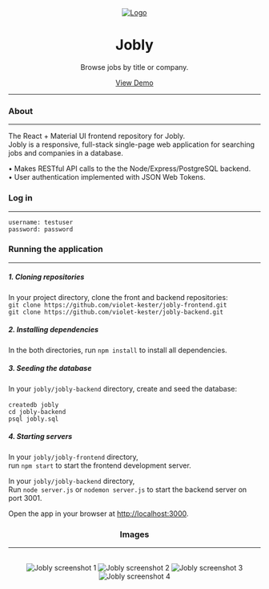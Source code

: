 <!-- header -->

<div align='center'>
  <a href='https://violetkester-jobly.surge.sh'>
    <img src='/public/logos/jobly-logo.png' alt='Logo'>
  </a>
  <h1>Jobly</h1>
  <p>
    Browse jobs by title or company.
  </p>
  <p>
    <a href='https://violetkester-jobly.surge.sh' target='_blank'>View Demo</a>
  </p>
</div>

<hr/>

<!-- content -->

<div>
  <h3>About</h3>
  <hr/>
  <p>
    The React + Material UI frontend repository for Jobly.<br/>
    Jobly is a responsive, full-stack single-page web application for searching jobs and companies in a database.<br/>
  </p>
  <p>
    • Makes RESTful API calls to the the Node/Express/PostgreSQL backend.</br>
    • User authentication implemented with JSON Web Tokens.</br>
  </p>
  <h3>Log in</h3>
  <hr/>
  <p>
    <code>username: testuser</code><br />
    <code>password: password</code>
  </p>
  <h3>Running the application</h3>
  <hr/>
  <h5>1. Cloning repositories</h5>
  <p>
    In your project directory, clone the front and backend repositories:<br/>
    <code>git clone https://github.com/violet-kester/jobly-frontend.git</code><br/>
    <code>git clone https://github.com/violet-kester/jobly-backend.git</code>
  </p>
    <h5>2. Installing dependencies</h5>
  <p>
    In the both directories, run <code>npm install</code> to install all dependencies.
  </p>
  <h5>
    3. Seeding the database
  </h5>
  <p>
    In your <code>jobly/jobly-backend</code> directory,
    create and seed the database:<br/><br/>
    <code>createdb jobly</code><br/>
    <code>cd jobly-backend</code><br/>
    <code>psql jobly.sql</code><br/>
  <p>
  <h5>
    4. Starting servers
  </h5>
  <p>
    In your <code>jobly/jobly-frontend</code> directory,</br>
    run <code>npm start</code> to start the frontend development server.
  <p>
  </p>
    In your <code>jobly/jobly-backend</code> directory,</br>
    Run <code>node server.js</code> or <code>nodemon server.js</code> to start the backend server on port 3001.
  </p>
  <p>
    Open the app in your browser at <a href='http://localhost:3000'>http://localhost:3000</a>.
  </p>
</div>

<!-- images  -->

<div align='center'>
  <h3>Images</h3>
  <hr/><br/>
  <div class='images-container'>
    <img src='/public/screenshots/jobly-screenshot-1.jpg' alt='Jobly screenshot 1'>
    <img src='/public/screenshots/jobly-screenshot-2.jpg' alt='Jobly screenshot 2'>
    <img src='/public/screenshots/jobly-screenshot-3.jpg' alt='Jobly screenshot 3'>
    <img src='/public/screenshots/jobly-screenshot-4.jpg' alt='Jobly screenshot 4'>
  </div>
</div>